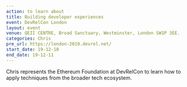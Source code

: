 ```yaml
---
action: to learn about
title: Building developer experiences
event: DevRelCon London
layout: event
venue: QEII CENTRE, Broad Sanctuary, Westminster, London SW1P 3EE.
categories: Chris
pre_url: https://london-2019.devrel.net/
start_date: 19-12-10
end_date: 19-12-11
---
```


Chris represents the Ethereum Foundation at DevRelCon to learn how to apply techniques from the broader tech ecosystem.
